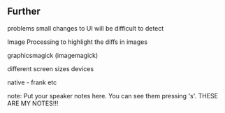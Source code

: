 ## Further

problems
small changes to UI
will be difficult to detect

Image Processing to highlight the diffs in images

graphicsmagick
(imagemagick)

different
screen sizes
devices

native - frank etc


note:
    Put your speaker notes here.
    You can see them pressing 's'.
    THESE ARE MY NOTES!!!
